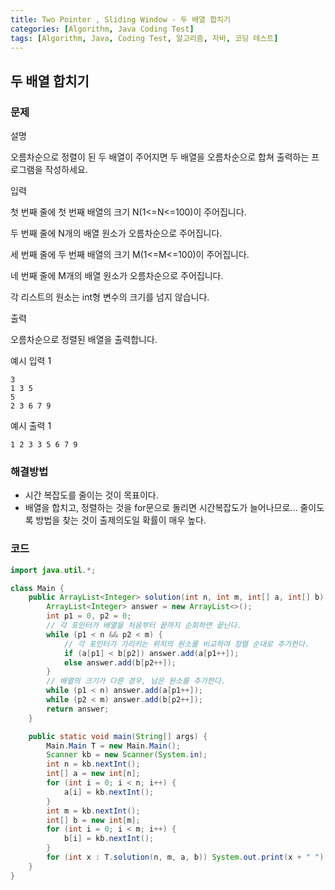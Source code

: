 ```yaml
---
title: Two Pointer , Sliding Window - 두 배열 합치기
categories: [Algorithm, Java Coding Test]
tags: [Algorithm, Java, Coding Test, 알고리즘, 자바, 코딩 테스트]
---
```


## 두 배열 합치기 

### 문제
설명

오름차순으로 정렬이 된 두 배열이 주어지면 두 배열을 오름차순으로 합쳐 출력하는 프로그램을 작성하세요.

입력

첫 번째 줄에 첫 번째 배열의 크기 N(1<=N<=100)이 주어집니다.

두 번째 줄에 N개의 배열 원소가 오름차순으로 주어집니다.

세 번째 줄에 두 번째 배열의 크기 M(1<=M<=100)이 주어집니다.

네 번째 줄에 M개의 배열 원소가 오름차순으로 주어집니다.

각 리스트의 원소는 int형 변수의 크기를 넘지 않습니다.

출력

오름차순으로 정렬된 배열을 출력합니다.

예시 입력 1

```
3
1 3 5
5
2 3 6 7 9

```

예시 출력 1

```
1 2 3 3 5 6 7 9
```

### 해결방법
- 시간 복잡도를 줄이는 것이 목표이다.
- 배열을 합치고, 정렬하는 것을 for문으로 돌리면 시간복잡도가 늘어나므로... 줄이도록 방법을 찾는 것이 출제의도일 확률이 매우 높다.

### 코드

```java
import java.util.*;

class Main {
    public ArrayList<Integer> solution(int n, int m, int[] a, int[] b) {
        ArrayList<Integer> answer = new ArrayList<>();
        int p1 = 0, p2 = 0;
        // 각 포인터가 배열을 처음부터 끝까지 순회하면 끝난다.
        while (p1 < n && p2 < m) {
            // 각 포인터가 가리키는 위치의 원소를 비교하여 정렬 순대로 추가한다.
            if (a[p1] < b[p2]) answer.add(a[p1++]);
            else answer.add(b[p2++]);
        }
        // 배열의 크기가 다른 경우, 남은 원소를 추가한다.
        while (p1 < n) answer.add(a[p1++]);
        while (p2 < m) answer.add(b[p2++]);
        return answer;
    }

    public static void main(String[] args) {
        Main.Main T = new Main.Main();
        Scanner kb = new Scanner(System.in);
        int n = kb.nextInt();
        int[] a = new int[n];
        for (int i = 0; i < n; i++) {
            a[i] = kb.nextInt();
        }
        int m = kb.nextInt();
        int[] b = new int[m];
        for (int i = 0; i < m; i++) {
            b[i] = kb.nextInt();
        }
        for (int x : T.solution(n, m, a, b)) System.out.print(x + " ");
    }
}

```
